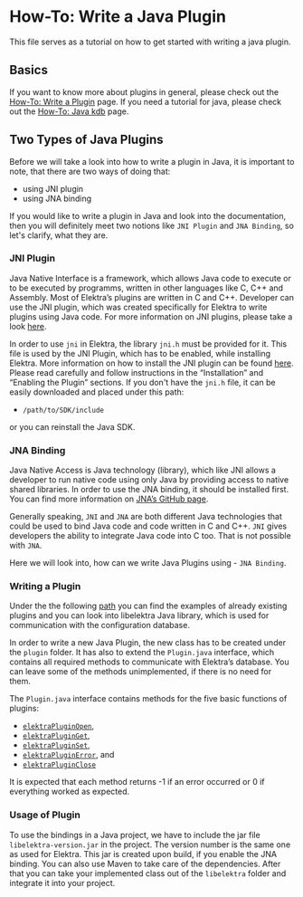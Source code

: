 # How-To: Write a Java Plugin

This file serves as a tutorial on how to get started with writing a java plugin.

## Basics

If you want to know more about plugins in general, please check out the [How-To: Write a Plugin](/doc/tutorials/plugins.md) page.
If you need a tutorial for java, please check out the [How-To: Java kdb](/doc/tutorials/java-kdb.md) page.

## Two Types of Java Plugins

Before we will take a look into how to write a plugin in Java, it is important to note, that there are two ways of doing that:

- using JNI plugin
- using JNA binding

If you would like to write a plugin in Java and look into the documentation, then you will definitely meet two notions like `JNI Plugin` and `JNA Binding`, so let's clarify, what they are.

### JNI Plugin

Java Native Interface is a framework, which allows Java code to execute or to be executed by programms, written in other languages like C, C++ and Assembly. Most of Elektra’s plugins are written in C and C++. Developer can use the JNI plugin, which was created specifically for Elektra to write plugins using Java code. For more information on JNI plugins, please take a look [here](/src/plugins/jni/README.md).

In order to use `jni` in Elektra, the library `jni.h` must be provided for it. This file is used by the JNI Plugin, which has to be enabled, while installing Elektra. More information on how to install the JNI plugin can be found [here](/src/plugins/jni/README.md). Please read carefully and follow instructions in the “Installation” and “Enabling the Plugin” sections. If you don't have the `jni.h` file, it can be easily downloaded and placed under this path:

- `/path/to/SDK/include`

or you can reinstall the Java SDK.

### JNA Binding

Java Native Access is Java technology (library), which like JNI allows a developer to run native code using only Java by providing access to native shared libraries. In order to use the JNA binding, it should be installed first. You can find more information on [JNA’s GitHub page](https://github.com/java-native-access/jna).

Generally speaking, `JNI` and `JNA` are both different Java technologies that could be used to bind Java code and code written in C and C++. `JNI` gives developers the ability to integrate Java code into C too. That is not possible with `JNA`.

Here we will look into, how can we write Java Plugins using - `JNA Binding`.

### Writing a Plugin

Under the the following [path](/src/bindings/jna/libelektra4j/src/main/java/org/libelektra) you can find the examples of already existing plugins and you can look into libelektra Java library, which is used for communication with the configuration database.

In order to write a new Java Plugin, the new class has to be created under the `plugin` folder. It has also to extend the `Plugin.java` interface, which contains all required methods to communicate with Elektra’s database. You can leave some of the methods unimplemented, if there is no need for them.

The `Plugin.java` interface contains methods for the five basic functions of plugins:

- [`elektraPluginOpen`](https://doc.libelektra.org/api/current/html/group__plugin.html#ga23c2eb3584e38a4d494eb8f91e5e3d8d),
- [`elektraPluginGet`](https://doc.libelektra.org/api/current/html/group__plugin.html#gacb69f3441c6d84241b4362f958fbe313),
- [`elektraPluginSet`](https://doc.libelektra.org/api/current/html/group__plugin.html#gae65781a1deb34efc79c8cb9d9174842c),
- [`elektraPluginError`](https://doc.libelektra.org/api/current/html/group__plugin.html#gad74b35f558ac7c3262f6069c5c47dc79), and
- [`elektraPluginClose`](https://doc.libelektra.org/api/current/html/group__plugin.html#ga1236aefe5b2baf8b7bf636ba5aa9ea29)

It is expected that each method returns -1 if an error occurred or 0 if everything worked as expected.

### Usage of Plugin

To use the bindings in a Java project, we have to include the jar file `libelektra-version.jar` in the project. The version number is the same one as used for Elektra. This jar is created upon build, if you enable the JNA binding. You can also use Maven to take care of the dependencies. After that you can take your implemented class out of the `libelektra` folder and integrate it into your project.
